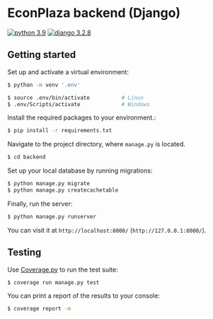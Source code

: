 # EconPlaza backend (Django)

[![python 3.9](https://img.shields.io/badge/python-3.9-blue.svg)](https://www.python.org/downloads/release/python-392/)
[![django 3.2.8](https://img.shields.io/badge/django-3.2-blue.svg)](https://pypi.org/project/Django/3.2.8/)

## Getting started

Set up and activate a virtual environment:

```bash
$ python -m venv '.env'

$ source .env/bin/activate          # Linux
$ .env/Scripts/activate             # Windows
```

Install the required packages to your environment.:

```bash
$ pip install -r requirements.txt
```

Navigate to the project directory, where `manage.py` is located.

```bash
$ cd backend
```

Set up your local database by running migrations:

```bash
$ python manage.py migrate
$ python manage.py createcachetable
```

Finally, run the server:

```bash
$ python manage.py runserver
```

You can visit it at `http://localhost:8000/` (`http://127.0.0.1:8000/`).

## Testing

Use [Coverage.py](https://coverage.readthedocs.io/en/6.0.2/) to run the test suite:

```bash
$ coverage run manage.py test
```

You can print a report of the results to your console:

```bash
$ coverage report -m
```

